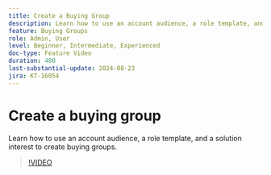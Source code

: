 ```yaml
---
title: Create a Buying Group
description: Learn how to use an account audience, a role template, and a solution interest to create buying groups.
feature: Buying Groups
role: Admin, User
level: Beginner, Intermediate, Experienced
doc-type: Feature Video
duration: 480
last-substantial-update: 2024-08-23
jira: KT-16054
---
```


# Create a buying group

Learn how to use an account audience, a role template, and a solution interest to create buying groups.

>[!VIDEO](https://video.tv.adobe.com/v/3433081/?learn=on)
